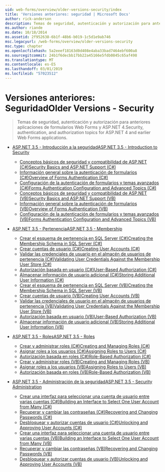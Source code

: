 ```yaml
---
uid: web-forms/overview/older-versions-security/index
title: 'Versiones anteriores: seguridad | Microsoft Docs'
author: rick-anderson
description: Temas de seguridad, autenticación y autorización para anteriores aplicaciones de formularios Web Forms y ASP.NET 4.
ms.author: riande
ms.date: 10/18/2014
ms.assetid: 2f952638-6b1f-48b6-b019-1c5d1e9ab746
msc.legacyurl: /web-forms/overview/older-versions-security
msc.type: chapter
ms.openlocfilehash: 5a2eeef18163d0d408e4aba33bad7464ebf600a8
ms.sourcegitcommit: 24b1f6decbb17bb22a45166e5fdb0845c65af498
ms.translationtype: MT
ms.contentlocale: es-ES
ms.lasthandoff: 03/01/2019
ms.locfileid: "57023512"
---
```

<a name="older-versions---security"></a><span data-ttu-id="516e1-103">Versiones anteriores: Seguridad</span><span class="sxs-lookup"><span data-stu-id="516e1-103">Older Versions - Security</span></span>
====================
> <span data-ttu-id="516e1-104">Temas de seguridad, autenticación y autorización para anteriores aplicaciones de formularios Web Forms y ASP.NET 4.</span><span class="sxs-lookup"><span data-stu-id="516e1-104">Security, authentication, and authorization topics for ASP.NET 4 and earlier Web Forms applications.</span></span>


- [<span data-ttu-id="516e1-105">ASP.NET 3.5 - Introducción a la seguridad</span><span class="sxs-lookup"><span data-stu-id="516e1-105">ASP.NET 3.5 - Introduction to Security</span></span>](introduction/index.md)

    - [<span data-ttu-id="516e1-106">Conceptos básicos de seguridad y compatibilidad de ASP.NET (C#)</span><span class="sxs-lookup"><span data-stu-id="516e1-106">Security Basics and ASP.NET Support (C#)</span></span>](introduction/security-basics-and-asp-net-support-cs.md)
    - [<span data-ttu-id="516e1-107">Información general sobre la autenticación de formularios (C#)</span><span class="sxs-lookup"><span data-stu-id="516e1-107">Overview of Forms Authentication (C#)</span></span>](introduction/an-overview-of-forms-authentication-cs.md)
    - [<span data-ttu-id="516e1-108">Configuración de la autenticación de formularios y temas avanzados (C#)</span><span class="sxs-lookup"><span data-stu-id="516e1-108">Forms Authentication Configuration and Advanced Topics (C#)</span></span>](introduction/forms-authentication-configuration-and-advanced-topics-cs.md)
    - [<span data-ttu-id="516e1-109">Conceptos básicos de seguridad y compatibilidad de ASP.NET (VB)</span><span class="sxs-lookup"><span data-stu-id="516e1-109">Security Basics and ASP.NET Support (VB)</span></span>](introduction/security-basics-and-asp-net-support-vb.md)
    - [<span data-ttu-id="516e1-110">Información general sobre la autenticación de formularios (VB)</span><span class="sxs-lookup"><span data-stu-id="516e1-110">Overview of Forms Authentication (VB)</span></span>](introduction/an-overview-of-forms-authentication-vb.md)
    - [<span data-ttu-id="516e1-111">Configuración de la autenticación de formularios y temas avanzados (VB)</span><span class="sxs-lookup"><span data-stu-id="516e1-111">Forms Authentication Configuration and Advanced Topics (VB)</span></span>](introduction/forms-authentication-configuration-and-advanced-topics-vb.md)
- [<span data-ttu-id="516e1-112">ASP.NET 3.5 - Pertenencia</span><span class="sxs-lookup"><span data-stu-id="516e1-112">ASP.NET 3.5 - Membership</span></span>](membership/index.md)

    - [<span data-ttu-id="516e1-113">Crear el esquema de pertenencia en SQL Server (C#)</span><span class="sxs-lookup"><span data-stu-id="516e1-113">Creating the Membership Schema in SQL Server (C#)</span></span>](membership/creating-the-membership-schema-in-sql-server-cs.md)
    - [<span data-ttu-id="516e1-114">Crear cuentas de usuario (C#)</span><span class="sxs-lookup"><span data-stu-id="516e1-114">Creating User Accounts (C#)</span></span>](membership/creating-user-accounts-cs.md)
    - [<span data-ttu-id="516e1-115">Validar las credenciales de usuario en el almacén de usuarios de pertenencia (C#)</span><span class="sxs-lookup"><span data-stu-id="516e1-115">Validating User Credentials Against the Membership User Store (C#)</span></span>](membership/validating-user-credentials-against-the-membership-user-store-cs.md)
    - [<span data-ttu-id="516e1-116">Autorización basada en usuario (C#)</span><span class="sxs-lookup"><span data-stu-id="516e1-116">User-Based Authorization (C#)</span></span>](membership/user-based-authorization-cs.md)
    - [<span data-ttu-id="516e1-117">Almacenar información de usuario adicional (C#)</span><span class="sxs-lookup"><span data-stu-id="516e1-117">Storing Additional User Information (C#)</span></span>](membership/storing-additional-user-information-cs.md)
    - [<span data-ttu-id="516e1-118">Crear el esquema de pertenencia en SQL Server (VB)</span><span class="sxs-lookup"><span data-stu-id="516e1-118">Creating the Membership Schema in SQL Server (VB)</span></span>](membership/creating-the-membership-schema-in-sql-server-vb.md)
    - [<span data-ttu-id="516e1-119">Crear cuentas de usuario (VB)</span><span class="sxs-lookup"><span data-stu-id="516e1-119">Creating User Accounts (VB)</span></span>](membership/creating-user-accounts-vb.md)
    - [<span data-ttu-id="516e1-120">Validar las credenciales de usuario en el almacén de usuarios de pertenencia (VB)</span><span class="sxs-lookup"><span data-stu-id="516e1-120">Validating User Credentials Against the Membership User Store (VB)</span></span>](membership/validating-user-credentials-against-the-membership-user-store-vb.md)
    - [<span data-ttu-id="516e1-121">Autorización basada en usuario (VB)</span><span class="sxs-lookup"><span data-stu-id="516e1-121">User-Based Authorization (VB)</span></span>](membership/user-based-authorization-vb.md)
    - [<span data-ttu-id="516e1-122">Almacenar información de usuario adicional (VB)</span><span class="sxs-lookup"><span data-stu-id="516e1-122">Storing Additional User Information (VB)</span></span>](membership/storing-additional-user-information-vb.md)
- [<span data-ttu-id="516e1-123">ASP.NET 3.5 - Roles</span><span class="sxs-lookup"><span data-stu-id="516e1-123">ASP.NET 3.5 - Roles</span></span>](roles/index.md)

    - [<span data-ttu-id="516e1-124">Crear y administrar roles (C#)</span><span class="sxs-lookup"><span data-stu-id="516e1-124">Creating and Managing Roles (C#)</span></span>](roles/creating-and-managing-roles-cs.md)
    - [<span data-ttu-id="516e1-125">Asignar roles a los usuarios (C#)</span><span class="sxs-lookup"><span data-stu-id="516e1-125">Assigning Roles to Users (C#)</span></span>](roles/assigning-roles-to-users-cs.md)
    - [<span data-ttu-id="516e1-126">Autorización basada en roles (C#)</span><span class="sxs-lookup"><span data-stu-id="516e1-126">Role-Based Authorization (C#)</span></span>](roles/role-based-authorization-cs.md)
    - [<span data-ttu-id="516e1-127">Crear y administrar roles (VB)</span><span class="sxs-lookup"><span data-stu-id="516e1-127">Creating and Managing Roles (VB)</span></span>](roles/creating-and-managing-roles-vb.md)
    - [<span data-ttu-id="516e1-128">Asignar roles a los usuarios (VB)</span><span class="sxs-lookup"><span data-stu-id="516e1-128">Assigning Roles to Users (VB)</span></span>](roles/assigning-roles-to-users-vb.md)
    - [<span data-ttu-id="516e1-129">Autorización basada en roles (VB)</span><span class="sxs-lookup"><span data-stu-id="516e1-129">Role-Based Authorization (VB)</span></span>](roles/role-based-authorization-vb.md)
- [<span data-ttu-id="516e1-130">ASP.NET 3.5 - Administración de la seguridad</span><span class="sxs-lookup"><span data-stu-id="516e1-130">ASP.NET 3.5 - Security Administration</span></span>](admin/index.md)

    - [<span data-ttu-id="516e1-131">Crear una interfaz para seleccionar una cuenta de usuario entre varias cuentas (C#)</span><span class="sxs-lookup"><span data-stu-id="516e1-131">Building an Interface to Select One User Account from Many (C#)</span></span>](admin/building-an-interface-to-select-one-user-account-from-many-cs.md)
    - [<span data-ttu-id="516e1-132">Recuperar y cambiar las contraseñas (C#)</span><span class="sxs-lookup"><span data-stu-id="516e1-132">Recovering and Changing Passwords (C#)</span></span>](admin/recovering-and-changing-passwords-cs.md)
    - [<span data-ttu-id="516e1-133">Desbloquear y autorizar cuentas de usuario (C#)</span><span class="sxs-lookup"><span data-stu-id="516e1-133">Unlocking and Approving User Accounts (C#)</span></span>](admin/unlocking-and-approving-user-accounts-cs.md)
    - [<span data-ttu-id="516e1-134">Crear una interfaz para seleccionar una cuenta de usuario entre varias cuentas (VB)</span><span class="sxs-lookup"><span data-stu-id="516e1-134">Building an Interface to Select One User Account from Many (VB)</span></span>](admin/building-an-interface-to-select-one-user-account-from-many-vb.md)
    - [<span data-ttu-id="516e1-135">Recuperar y cambiar las contraseñas (VB)</span><span class="sxs-lookup"><span data-stu-id="516e1-135">Recovering and Changing Passwords (VB)</span></span>](admin/recovering-and-changing-passwords-vb.md)
    - [<span data-ttu-id="516e1-136">Desbloquear y autorizar cuentas de usuario (VB)</span><span class="sxs-lookup"><span data-stu-id="516e1-136">Unlocking and Approving User Accounts (VB)</span></span>](admin/unlocking-and-approving-user-accounts-vb.md)
